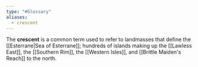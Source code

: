 ```yaml
---
type: "#Glossary"
aliases:
  - crescent
---
```

The **crescent** is a common term used to refer to landmasses that define the [[Esterrane|Sea of Esterrane]]; hundreds of islands making up the [[Lawless East]], the [[Southern Rim]], the [[Western Isles]], and [[Brittle Maiden's Reach]] to the north.